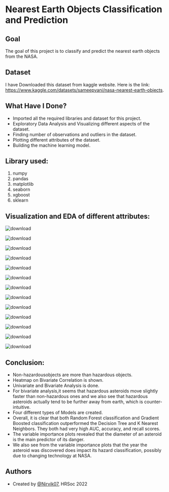 
# Nearest Earth Objects Classification and Prediction


## Goal

The goal of this project is to classify and predict the nearest earth objects from the NASA.
## Dataset
I have Downloaded this dataset from kaggle website. Here is the link: https://www.kaggle.com/datasets/sameepvani/nasa-nearest-earth-objects.

## What Have I Done?

- Imported all the required libraries and dataset for this project.
- Exploratory Data Analysis and Visualizing different aspects of the dataset.
- Finding number of observations and outliers in the dataset.
- Plotting different attributes of the dataset.
- Building the machine learning model.

## Library used:
1. numpy
2. pandas
3. matplotlib
4. seaborn
5. xgboost
6. sklearn

## Visualization and EDA of different attributes:

![download](https://user-images.githubusercontent.com/97960335/181153007-5e9f1168-5758-486a-bf7d-e82c0b4e7600.png)

![download](https://user-images.githubusercontent.com/97960335/181153016-b7613d43-be43-47e5-bb48-6564bf88f91d.png)

![download](https://user-images.githubusercontent.com/97960335/181153025-2c1b308a-325a-4c53-aa3c-6c142e285f66.png)

![download](https://user-images.githubusercontent.com/97960335/181153044-c5ea954c-a31c-43d4-bae2-115d966e51fa.png)

![download](https://user-images.githubusercontent.com/97960335/181153078-5b00ba2e-1a04-4ae0-910b-9beedbc5dec9.png)

![download](https://user-images.githubusercontent.com/97960335/181153098-d253f5f3-a0e7-4db6-8630-db69f59a61f5.png)

![download](https://user-images.githubusercontent.com/97960335/181153103-b5c1dcb8-0b58-4421-83fa-f4d5d5f7450c.png)

![download](https://user-images.githubusercontent.com/97960335/181153115-cda10641-498f-4878-bb7d-a06d11052ea8.png)

![download](https://user-images.githubusercontent.com/97960335/181153123-fcd19484-3f44-4d10-a8f2-e8dad2778ffe.png)

![download](https://user-images.githubusercontent.com/97960335/181153149-be2d0b5d-e6e9-4904-8b4c-17315eba3c7d.png)

![download](https://user-images.githubusercontent.com/97960335/181153171-170b95fb-2ab5-4ef3-b9e7-cad4a3717805.png)

![download](https://user-images.githubusercontent.com/97960335/181153185-57d4ab32-d5fb-4b6d-aa46-33b219db5832.png)

![download](https://user-images.githubusercontent.com/97960335/181153205-2f741514-4c04-46f1-abec-1ae6386893c1.png)


## Conclusion:

- Non-hazardousobjects are more than hazardous objects.
- Heatmap on Bivariate Correlation is shown.
- Univariate and Bivariate Analysis is done.
- For bivariate analysis,it seems that hazardous asteroids move slightly faster than non-hazardous ones and we also see that hazardous asteroids actually tend to be further away from earth, which is counter-intuitive.
- Four different types of Models are created.
- Overall, it is clear that both Random Forest classification and Gradient Boosted classification outperformed the Decision Tree and K Nearest Neighbors. They both had very high AUC, accuracy, and recall scores.
- The variable importance plots revealed that the diameter of an asteroid is the main predictor of its danger.
-  We also see from the variable importance plots that the year the asteroid was discovered does impact its hazard classification, possibly due to changing technology at NASA.

## Authors

- Created by [@Nirvik07](https://github.com/Nirvik07), HRSoc 2022

